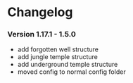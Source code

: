 # Changelog

### Version 1.17.1 - 1.5.0
 - add forgotten well structure
 - add jungle temple structure
 - add underground temple structure
 - moved config to normal config folder
 